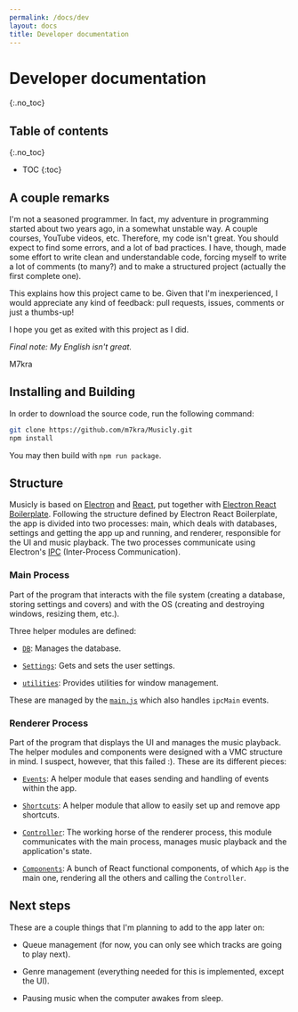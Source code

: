 ```yaml
---
permalink: /docs/dev
layout: docs
title: Developer documentation
---
```


# Developer documentation
{:.no_toc}

## Table of contents
{:.no_toc}

* TOC
{:toc}

## A couple remarks

I'm not a seasoned programmer. In fact, my adventure in programming started about two years ago, in a somewhat unstable way. A couple courses, YouTube videos, etc. Therefore, my code isn't great. You should expect to find some errors, and a lot of bad practices. I have, though, made some effort to write clean and understandable code, forcing myself to write a lot of comments (to many?) and to make a structured project (actually the first complete one).

This explains how this project came to be. Given that I'm inexperienced, I would appreciate any kind of feedback: pull requests, issues, comments or just a thumbs-up!

I hope you get as exited with this project as I did.

*Final note: My English isn't great.*

M7kra

## Installing and Building

In order to download the source code, run the following command:

```bash
git clone https://github.com/m7kra/Musicly.git
npm install
```

You may then build with `npm run package`.

## Structure

Musicly is based on [Electron](https://www.electronjs.org/) and [React](https://reactjs.org/), put together with [Electron React Boilerplate](https://electron-react-boilerplate.js.org/). Following the structure defined by Electron React Boilerplate, the app is divided into two processes: main, which deals with databases, settings and getting the app up and running, and renderer, responsible for the UI and music playback. The two processes communicate using Electron's [IPC](https://www.electronjs.org/docs/latest/tutorial/ipc) (Inter-Process Communication).

### Main Process

Part of the program that interacts with the file system (creating a database, storing settings and covers) and with the OS (creating and destroying windows, resizing them, etc.).

Three helper modules are defined:

- [`DB`](https://m7kra.github.io/Musicly/docs/dev/db): Manages the database. 

- [`Settings`](https://m7kra.github.io/Musicly/docs/dev/settings): Gets and sets the user settings.

- [`utilities`](https://m7kra.github.io/Musicly/docs/dev/utilities): Provides utilities for window management.

These are managed by the [`main.js`](https://m7kra.github.io/Musicly/docs/dev/main) which also handles `ipcMain` events.

### Renderer Process

Part of the program that displays the UI and manages the music playback. The helper modules and components were designed with a VMC structure in mind. I suspect, however, that this failed :). These are its different pieces:

- [`Events`](https://m7kra.github.io/Musicly/docs/dev/events): A helper module that eases sending and handling of events within the app.

- [`Shortcuts`](https://m7kra.github.io/Musicly/docs/dev/shortcuts): A helper module that allow to easily set up and remove app shortcuts.

- [`Controller`](https://m7kra.github.io/Musicly/docs/dev/controller): The working horse of the renderer process, this module communicates with the main process, manages music playback and the application's state.

- [`Components`](https://m7kra.github.io/Musicly/docs/dev/components): A bunch of React functional components, of which `App` is the main one, rendering all the others and calling the `Controller`.

## Next steps

These are a couple things that I'm planning to add to the app later on:

- Queue management (for now, you can only see which tracks are going to play next).

- Genre management (everything needed for this is implemented, except the UI).

- Pausing music when the computer awakes from sleep.